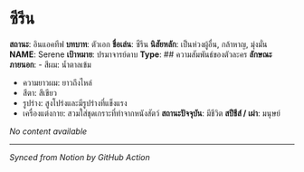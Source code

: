 # ซีรีน

<!-- Notion Page ID: 2115e81a-91ff-8117-9f6a-e77c7e1776ab -->
<!-- Last synced: 2025-07-17T16:26:49.876Z -->

**สถานะ**: อินแอคทีฟ
**บทบาท**: ตัวเอก
**ชื่อเล่น**: ซีรีน
**นิสัยหลัก**: เป็นห่วงผู้อื่น, กล้าหาญ, มุ่งมั่น
**NAME**: Serene
**เป้าหมาย**: ปรมาจารย์ดาบ
**Type**: ## ความสัมพันธ์ของตัวละคร
**ลักษณะภายนอก**: - สีผม: น้ำตาลเข้ม
- ความยาวผม: ยาวถึงไหล่
- สีตา: สีเขียว
- รูปร่าง: สูงโปร่งและมีรูปร่างที่แข็งแรง
- เครื่องแต่งกาย: สวมใส่ชุดเกราะที่ทำจากหนังสัตว์
**สถานะปัจจุบัน**: มีชีวิต
**สปีชีส์ / เผ่า**: มนุษย์


*No content available*

---
*Synced from Notion by GitHub Action*
